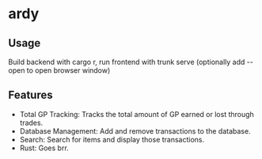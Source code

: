 # ardy

## Usage
Build backend with cargo r, run frontend with trunk serve (optionally add --open to open browser window)

## Features
- Total GP Tracking: Tracks the total amount of GP earned or lost through trades.
- Database Management: Add and remove transactions to the database. 
- Search: Search for items and display those transactions.
- Rust: Goes brr.